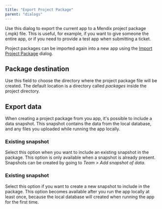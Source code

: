 ```yaml
---
title: "Export Project Package"
parent: "dialogs"
---
```

Use this dialog to export the current app to a Mendix project package (.mpk) file. This is useful, for example, if you want to give someone the entire app, or if you need to provide a test app when submitting a ticket.

Project packages can be imported again into a new app using the [Import Project Package](import-project-package-dialog) dialog.

## Package destination

Use this field to choose the directory where the project package file will be created. The default location is a directory called *packages* inside the project directory.

## Export data

When creating a project package from you app, it's possible to include a data snapshot. This snapshot contains the data from the local database, and any files you uploaded while running the app locally.

### Existing snapshot

Select this option when you want to include an existing snapshot in the package. This option is only available when a snapshot is already present. Snapshots can be created by going to *Team > Add snapshot of data*.

### Existing snapshot

Select this option if you want to create a new snapshot to include in the package. This option becomes available after you run the app locally at least once, because the local database will created when running the app for the first time.
